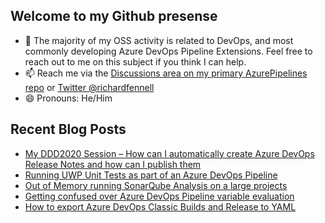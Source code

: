 ## Welcome to my Github presense

- 💬 The majority of my OSS activity is related to DevOps, and most commonly developing Azure DevOps Pipeline Extensions. Feel free to reach out to me on this subject if you think I can help.
- 📫 Reach me via the [Discussions area on my primary AzurePipelines repo](https://github.com/rfennell/AzurePipelines/discussions) or [Twitter @richardfennell](https://twitter.com/richardfennell)
- 😄 Pronouns: He/Him

## Recent Blog Posts
<!-- BLOG-POST-LIST:START -->
- [My DDD2020 Session – How can I automatically create Azure DevOps Release Notes and how can I publish them](https://blogs.blackmarble.co.uk/rfennell/2020/12/21/my-ddd2020-session-how-can-i-automatically-create-azure-devops-release-notes-how-can-i-publish-them/)
- [Running UWP Unit Tests as part of an Azure DevOps Pipeline](https://blogs.blackmarble.co.uk/rfennell/2020/12/08/running-uwp-unit-tests-as-part-of-an-azure-devops-pipeline/)
- [Out of Memory running SonarQube Analysis on a large projects](https://blogs.blackmarble.co.uk/rfennell/2020/12/01/out-of-memory-running-sonarqube-analysis-on-a-large-projects/)
- [Getting confused over Azure DevOps Pipeline variable evaluation](https://blogs.blackmarble.co.uk/rfennell/2020/11/27/getting-confused-over-azure-devops-pipeline-variable-evaluation/)
- [How to export Azure DevOps Classic Builds and Release to YAML](https://blogs.blackmarble.co.uk/rfennell/2020/11/13/how-to-export-azure-devops-classic-builds-and-release-to-yaml/)
<!-- BLOG-POST-LIST:END -->


<!--
**rfennell/rfennell** is a ✨ _special_ ✨ repository because its `README.md` (this file) appears on your GitHub profile.

Here are some ideas to get you started:

- 🔭 I’m currently working on ...
- 🌱 I’m currently learning ...
- 👯 I’m looking to collaborate on ...
- 🤔 I’m looking for help with ...
- 💬 Ask me about ...
- 📫 How to reach me: ...
- 😄 Pronouns: ...
- ⚡ Fun fact: ...
-->

